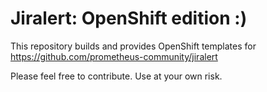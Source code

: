 # Jiralert: OpenShift edition :)

This repository builds and provides OpenShift templates for https://github.com/prometheus-community/jiralert

Please feel free to contribute. Use at your own risk.
